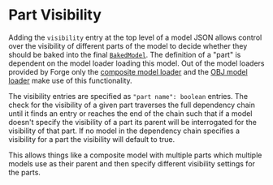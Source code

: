 Part Visibility
===============

Adding the `visibility` entry at the top level of a model JSON allows control over the visibility of different parts of the model to decide whether they should be baked into the final [`BakedModel`][bakedmodel]. The definition of a "part" is dependent on the model loader loading this model. Out of the model loaders provided by Forge only the [composite model loader][composite] and the [OBJ model loader][obj] make use of this functionality.

The visibility entries are specified as `"part name": boolean` entries. The check for the visibility of a given part traverses the full dependency chain until it finds an entry or reaches the end of the chain such that if a model doesn't specify the visibility of a part its parent will be interrogated for the visibility of that part. If no model in the dependency chain specifies a visibility for a part the visibility will default to true.

This allows things like a composite model with multiple parts which multiple models use as their parent and then specify different visibility settings for the parts.

[bakedmodel]: ../modelloaders/bakedmodel.md
[composite]: ../modelloaders/index.md/#composite-models
[obj]: ../modelloaders/index.md/#wavefront-obj-models